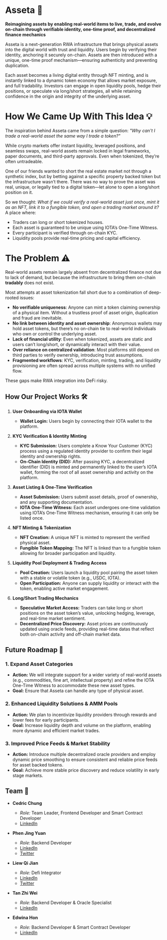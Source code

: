 # Asseta 🏡

**Reimagining assets by enabling real-world items to live, trade, and evolve on-chain through verifiable identity, one-time proof, and decentralized finance mechanics**

Asseta is a next-generation RWA infrastructure that brings physical assets into the digital world with trust and liquidity. Users begin by verifying their identity, anchoring it securely on-chain. Assets are then introduced with a unique, one-time proof mechanism—ensuring authenticity and preventing duplication.

Each asset becomes a living digital entity through NFT minting, and is instantly linked to a dynamic token economy that allows market exposure, and full tradability. Investors can engage in open liquidity pools, hedge their positions, or speculate via long/short strategies, all while retaining confidence in the origin and integrity of the underlying asset.

# How We Came Up With This Idea 💡

The inspiration behind Asseta came from a simple question: *"Why can't I trade a real-world asset the same way I trade a token?"*

While crypto markets offer instant liquidity, leveraged positions, and seamless swaps, real-world assets remain locked in legal frameworks, paper documents, and third-party approvals. Even when tokenized, they’re often untradeable.

One of our friends wanted to short the real estate market not through a synthetic index, but by betting against a specific property backed token but the infrastructure wasn’t there. There was no way to prove the asset was real, unique, or legally tied to a digital token—let alone to open a long/short position on it.

So we thought: *What if we could verify a real-world asset just once, mint it as an NFT, link it to a fungible token, and open a trading market around it?* A place where:

- Traders can long or short tokenized houses.
- Each asset is guaranteed to be unique using IOTA’s One-Time Witness.
- Every participant is verified through on-chain KYC.
- Liquidity pools provide real-time pricing and capital efficiency.

# The Problem ⚠️

Real-world assets remain largely absent from decentralized finance not due to lack of demand, but because the infrastructure to bring them on-chain **tradably** does not exist.

Most attempts at asset tokenization fall short due to a combination of deep-rooted issues:

- **No verifiable uniqueness**: Anyone can mint a token claiming ownership of a physical item. Without a trustless proof of asset origin, duplication and fraud are inevitable.
- **No link between identity and asset ownership**: Anonymous wallets may hold asset tokens, but there’s no on-chain tie to real-world individuals who own or control the underlying asset.
- **Lack of financial utility**: Even when tokenized, assets are static and users can’t long/short, or dynamically interact with their value.
- **Over reliance on centralized validation**: Most platforms still depend on third parties to verify ownership, introducing trust assumptions.
- **Fragmented workflows**: KYC, verification, minting, trading, and liquidity provisioning are often spread across multiple systems with no unified flow.

These gaps make RWA integration into DeFi risky.

## How Our Project Works 🛠️

1. **User Onboarding via IOTA Wallet**
   - **Wallet Login:** Users begin by connecting their IOTA wallet to the platform.

2. **KYC Verification & Identity Minting**
   - **KYC Submission:** Users complete a Know Your Customer (KYC) process using a regulated identity provider to confirm their legal identity and ownership rights.
   - **On-Chain Identity (DID):** After passing KYC, a decentralized identifier (DID) is minted and permanently linked to the user’s IOTA wallet, forming the root of all asset ownership and activity on the platform.

3. **Asset Listing & One-Time Verification**
   - **Asset Submission:** Users submit asset details, proof of ownership, and any supporting documentation.
   - **IOTA One-Time Witness:** Each asset undergoes one-time validation using IOTA’s One-Time Witness mechanism, ensuring it can only be listed once.

4. **NFT Minting & Tokenization**
   - **NFT Creation:** A unique NFT is minted to represent the verified physical asset.
   - **Fungible Token Mapping:** The NFT is linked than to a fungible token allowing for broader participation and liquidity.

5. **Liquidity Pool Deployment & Trading Access**
   - **Pool Creation:** Users launch a liquidity pool pairing the asset token with a stable or volatile token (e.g., USDC, IOTA).
   - **Open Participation:** Anyone can supply liquidity or interact with the token, enabling active market engagement.

6. **Long/Short Trading Mechanics**
   - **Speculative Market Access:** Traders can take long or short positions on the asset token’s value, unlocking hedging, leverage, and real-time market sentiment.
   - **Decentralized Price Discovery:** Asset prices are continuously updated using oracle feeds, providing real-time datas that reflect both on-chain activity and off-chain market data.

## Future Roadmap 🚀 

### 1. **Expand Asset Categories**
   - **Action:** We will integrate support for a wider variety of real-world assets (e.g., commodities, fine art, intellectual property) and refine the IOTA One-Time Witness to accommodate these new asset types.
   - **Goal:** Ensure that Asseta can handle any type of physical asset.

### 2. **Enhanced Liquidity Solutions & AMM Pools**
   - **Action:** We plan to incentivize liquidity providers through rewards and lower fees for early participants.
   - **Goal:** Increase liquidity depth and volume on the platform, enabling more dynamic and efficient market trades.

### 3. **Improved Price Feeds & Market Stability**
   - **Action:** Introduce multiple decentralized oracle providers and employ dynamic price smoothing to ensure consistent and reliable price feeds for asset backed tokens.
   - **Goal:** Achieve more stable price discovery and reduce volatility in early stage markets.

## Team 👥

- **Cedric Chung**  
  - *Role:* Team Leader, Frontend Developer and Smart Contract Developer  
  - [LinkedIn](https://www.linkedin.com/in/cedric-chung-2756b4310/)

- **Phen Jing Yuan**  
  - *Role:* Backend Developer  
  - [LinkedIn](https://www.linkedin.com/in/jing-yuan-phen-b42266295/)  
  - [Twitter](https://x.com/ilovedahmo)

- **Liew Qi Jian**  
  - *Role:* Defi Integrator  
  - [LinkedIn](https://www.linkedin.com/in/derek2403/)  
  - [Twitter](https://x.com/derek2403)

- **Tan Zhi Wei**  
  - *Role:* Backend Developer & Oracle Specialist  
  - [LinkedIn](https://www.linkedin.com/in/tanzhiwei0328/)

- **Edwina Hon**  
  - *Role:* Backend Developer & Smart Contract Developer  
  - [LinkedIn](https://www.linkedin.com/in/edwina-hon-548189340/)







